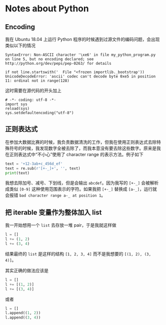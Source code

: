 # Notes about Python

## Encoding

我在 Ubuntu 18.04 上运行 Python 程序的时候遇到过源文件的编码问题，会出现类似以下的情况

```shell
SyntaxError: Non-ASCII character '\xe6' in file my_python_program.py on line 5, but no encoding declared; see http://python.org/dev/peps/pep-0263/ for details
```

```shell
if not line.startswith('  File "<frozen importlib._bootstrap'))
UnicodeDecodeError: 'ascii' codec can't decode byte 0xe5 in position 11: ordinal not in range(128)
```

这时需要在源代码的开头加上

```shell
# -*- coding: utf-8 -*-
import sys
reload(sys)
sys.setdefaultencoding("utf-8")
```

## 正则表达式

在参加大数据比赛的时候，我负责数据清洗的工作，但我在使用正则表达式去除特殊符号的时候，我发现数字全被去除了，而我本意没有要去除这些数字。原来是我在正则表达式中“不小心”使用了 character range 的表示方法。例子如下

```python
text = '+12-3ab+c_456d_ef'
text = re.sub(r'[+-_]+', '', text)
print(text)
```

我想去除加号、减号、下划线，但是会输出 `abcdef`。因为我写的 `[+-_]` 会被解析成类似 `[0-9]` 这种使用范围表示的字符。如果我把 `[+-_]` 替换成 `[a-_]`，运行就会报错 `bad character range a-_ at position 1`。

## 把 iterable 变量作为整体加入 list

我一开始想用一个 `list` 去存放一堆 pair，于是我就这样做

```Python
l = []
l += (1, 2)
l += (3, 4)
```

结果最终的 `list` 是这样的结构 `[1, 2, 3, 4]` 而不是我想要的 `[(1, 2), (3, 4)]`。

其实正确的做法应该是

```Python
l = []
l += [(1, 2)]
l += [(3, 4)]
```

或者

```Python
l = []
l.append((1, 2))
l.append((3, 4))
```
